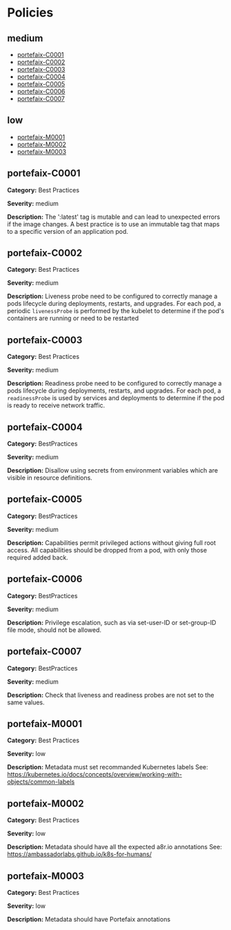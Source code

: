 # Policies

## medium
* [portefaix-C0001](#portefaix-c0001)
* [portefaix-C0002](#portefaix-c0002)
* [portefaix-C0003](#portefaix-c0003)
* [portefaix-C0004](#portefaix-c0004)
* [portefaix-C0005](#portefaix-c0005)
* [portefaix-C0006](#portefaix-c0006)
* [portefaix-C0007](#portefaix-c0007)

## low
* [portefaix-M0001](#portefaix-m0001)
* [portefaix-M0002](#portefaix-m0002)
* [portefaix-M0003](#portefaix-m0003)

## portefaix-C0001

**Category:** Best Practices

**Severity:** medium

**Description:** The ':latest' tag is mutable and can lead to unexpected errors if the image changes. A best practice is to use an immutable tag that maps to a specific version of an application pod.

## portefaix-C0002

**Category:** Best Practices

**Severity:** medium

**Description:** Liveness probe need to be configured to correctly manage a pods lifecycle during deployments, restarts, and upgrades. For each pod, a periodic `livenessProbe` is performed by the kubelet to determine if the pod's containers are running or need to be restarted

## portefaix-C0003

**Category:** Best Practices

**Severity:** medium

**Description:** Readiness probe need to be configured to correctly manage a pods lifecycle during deployments, restarts, and upgrades. For each pod, a `readinessProbe` is used by services and deployments to determine if the pod is ready to receive network traffic.

## portefaix-C0004

**Category:** BestPractices

**Severity:** medium

**Description:** Disallow using secrets from environment variables which are visible in resource definitions.

## portefaix-C0005

**Category:** BestPractices

**Severity:** medium

**Description:** Capabilities permit privileged actions without giving full root access. All capabilities should be dropped from a pod, with only those required added back.

## portefaix-C0006

**Category:** BestPractices

**Severity:** medium

**Description:** Privilege escalation, such as via set-user-ID or set-group-ID file mode, should not be allowed.

## portefaix-C0007

**Category:** BestPractices

**Severity:** medium

**Description:** Check that liveness and readiness probes are not set to the same values.

## portefaix-M0001

**Category:** Best Practices

**Severity:** low

**Description:** Metadata must set recommanded Kubernetes labels See: https://kubernetes.io/docs/concepts/overview/working-with-objects/common-labels

## portefaix-M0002

**Category:** Best Practices

**Severity:** low

**Description:** Metadata should have all the expected a8r.io annotations See: https://ambassadorlabs.github.io/k8s-for-humans/

## portefaix-M0003

**Category:** Best Practices

**Severity:** low

**Description:** Metadata should have Portefaix annotations
